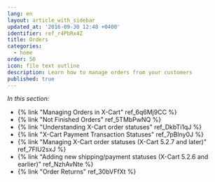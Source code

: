 ```yaml
---
lang: en
layout: article_with_sidebar
updated_at: '2016-09-30 12:48 +0400'
identifier: ref_r4PbRx4Z
title: Orders
categories:
  - home
order: 50
icon: file text outline
description: Learn how to manage orders from your customers
published: true
---
```



_In this section:_

*   {% link "Managing Orders in X-Cart" ref_6q6Mj9CC %}
*   {% link "Not Finished Orders" ref_5TMbPwNQ %}
*   {% link "Understanding X-Cart order statuses" ref_DkbTi1qJ %}
*   {% link "X-Cart Payment Transaction Statuses" ref_7pBlny0J %}
*   {% link "Managing X-Cart order statuses (X-Cart 5.2.7 and later)" ref_7FIU2sxJ %}
*   {% link "Adding new shipping/payment statuses (X-Cart 5.2.6 and earlier)" ref_NzhAvNte %}
*   {% link "Order Returns" ref_30bVFfXt %}

